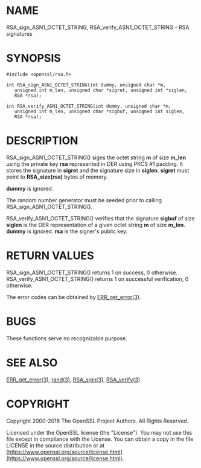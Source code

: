 # NAME

RSA\_sign\_ASN1\_OCTET\_STRING, RSA\_verify\_ASN1\_OCTET\_STRING - RSA signatures

# SYNOPSIS

    #include <openssl/rsa.h>

    int RSA_sign_ASN1_OCTET_STRING(int dummy, unsigned char *m,
       unsigned int m_len, unsigned char *sigret, unsigned int *siglen,
       RSA *rsa);

    int RSA_verify_ASN1_OCTET_STRING(int dummy, unsigned char *m,
       unsigned int m_len, unsigned char *sigbuf, unsigned int siglen,
       RSA *rsa);

# DESCRIPTION

RSA\_sign\_ASN1\_OCTET\_STRING() signs the octet string **m** of size
**m\_len** using the private key **rsa** represented in DER using PKCS #1
padding. It stores the signature in **sigret** and the signature size
in **siglen**. **sigret** must point to **RSA\_size(rsa)** bytes of
memory.

**dummy** is ignored.

The random number generator must be seeded prior to calling RSA\_sign\_ASN1\_OCTET\_STRING().

RSA\_verify\_ASN1\_OCTET\_STRING() verifies that the signature **sigbuf**
of size **siglen** is the DER representation of a given octet string
**m** of size **m\_len**. **dummy** is ignored. **rsa** is the signer's
public key.

# RETURN VALUES

RSA\_sign\_ASN1\_OCTET\_STRING() returns 1 on success, 0 otherwise.
RSA\_verify\_ASN1\_OCTET\_STRING() returns 1 on successful verification, 0
otherwise.

The error codes can be obtained by [ERR\_get\_error(3)](http://man.he.net/man3/ERR_get_error).

# BUGS

These functions serve no recognizable purpose.

# SEE ALSO

[ERR\_get\_error(3)](http://man.he.net/man3/ERR_get_error),
[rand(3)](http://man.he.net/man3/rand), [RSA\_sign(3)](http://man.he.net/man3/RSA_sign),
[RSA\_verify(3)](http://man.he.net/man3/RSA_verify)

# COPYRIGHT

Copyright 2000-2016 The OpenSSL Project Authors. All Rights Reserved.

Licensed under the OpenSSL license (the "License").  You may not use
this file except in compliance with the License.  You can obtain a copy
in the file LICENSE in the source distribution or at
[https://www.openssl.org/source/license.html](https://www.openssl.org/source/license.html).
